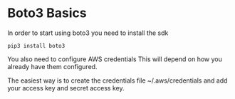 # Boto3 Basics

In order to start using boto3 you need to install the sdk

```
pip3 install boto3
```

You also need to configure AWS credentials
This will depend on how you already have them configured.

The easiest way is to create the credentials file ~/.aws/credentials and add your access key and secret access key.

